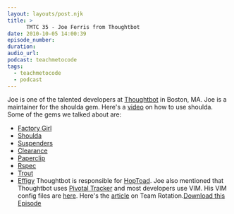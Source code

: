 ```yaml
---
layout: layouts/post.njk
title: >
      TMTC 35 - Joe Ferris from Thoughtbot
date: 2010-10-05 14:00:39
episode_number: 
duration: 
audio_url: 
podcast: teachmetocode
tags: 
  - teachmetocode
  - podcast
---
```


Joe is one of the talented developers at [Thoughtbot](http://thoughtbot.com) in Boston, MA. Joe is a maintainer for the shoulda gem. Here's a [video](http://teachmetocode.com/screencasts/shoulda-on-rails/) on how to use shoulda. Some of the gems we talked about are:

- [Factory Girl](http://github.com/thoughtbot/factory_girl)
- [Shoulda](http://github.com/thoughtbot/shoulda)
- [Suspenders](http://github.com/thoughtbot/suspenders)
- [Clearance](http://github.com/thoughtbot/clearance)
- [Paperclip](http://github.com/thoughtbot/paperclip)
- [Rspec](http://rspec.info)
- [Trout](http://github.com/jferris/trout)
- [Effigy](http://github.com/jferris/effigy)
Thoughtbot is responsible for [HopToad](http://hoptoadapp.com). Joe also mentioned that Thoughtbot uses [Pivotal Tracker](http://pivotaltracker.com) and most developers use VIM. His VIM config files are [here](http://github.com/jferris/config_files). Here's the [article](http://robots.thoughtbot.com/post/1133585959/team-rotations) on Team Rotation.[Download this Episode](http://traffic.libsyn.com/charlesmaxwood/TMTC_35_-_Joe_Ferris.mp3)
